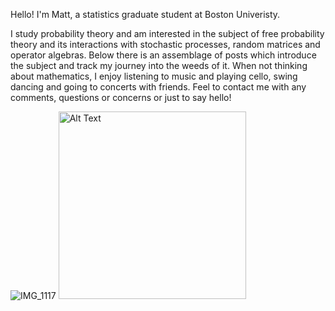 Hello! I'm Matt, a statistics graduate student at Boston Univeristy.

I study probability theory and am interested in the subject of free probability theory and its interactions with stochastic processes, random matrices and operator algebras. Below there is an assemblage of posts which introduce the subject and track my journey into the weeds of it. When not thinking about mathematics, I enjoy listening to music and playing cello, swing dancing and going to concerts with friends. Feel to contact me with any comments, questions or concerns or just to say hello!


![IMG_1117](https://github.com/giwdulttam/giwdulttam.github.io/assets/112978414/10781f06-e7eb-4f71-a5d5-bcf132113cfa)
<img src="https://github.com/giwdulttam/giwdulttam.github.io/assets/112978414/10781f06-e7eb-4f71-a5d5-bcf132113cfa" alt="Alt Text" width="300"/>
